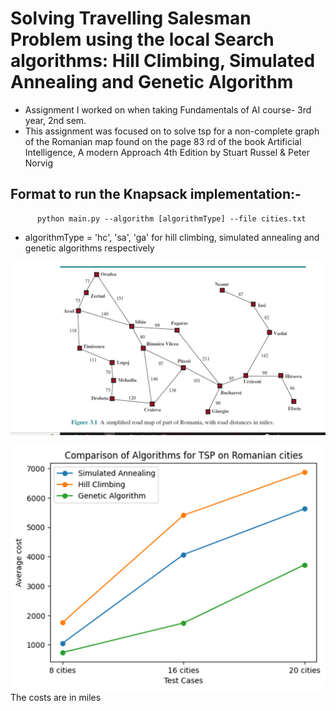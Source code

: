 # Solving Travelling Salesman Problem using the local Search algorithms: Hill Climbing, Simulated Annealing and Genetic Algorithm
- Assignment I worked on when taking Fundamentals of AI course- 3rd year, 2nd sem.
- This assignment was focused on to solve tsp for a non-complete graph of the Romanian map found on the page 83 rd of the book Artificial Intelligence, A modern Approach 4th Edition by Stuart Russel & Peter Norvig
## Format to run the Knapsack implementation:- 
          python main.py --algorithm [algorithmType] --file cities.txt
- algorithmType = 'hc', 'sa', 'ga' for hill climbing, simulated annealing and genetic algorithms respectively

![map](https://github.com/Isa1asN/search-algorithms-assignment/raw/main/map.jpg?raw=true)

![graph](https://github.com/Isa1asN/tsp-assignment/blob/main/images/photo_2023-06-27_18-24-59.jpg?raw=true)
The costs are in miles
